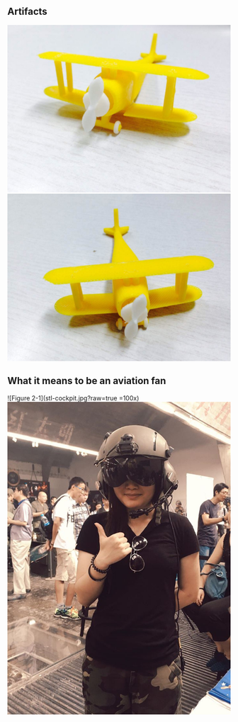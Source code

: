 ## Artifacts
![Figure 1-2](WechatIMG2.jpeg?raw=true)
![Figure 1-1](WechatIMG1.jpeg?raw=true)





## What it means to be an aviation fan
![Figure 2-1](stl-cockpit.jpg?raw=true =100x)
![Figure 2-1](helmet.jpg?raw=true)



